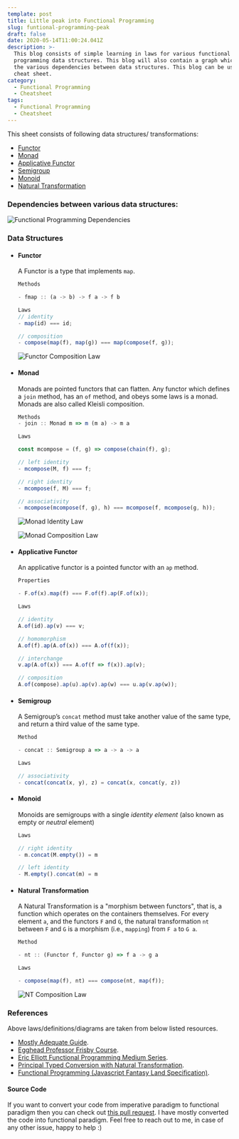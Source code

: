 ```yaml
---
template: post
title: Little peak into Functional Programming
slug: funtional-programming-peak
draft: false
date: 2020-05-14T11:00:24.041Z
description: >-
  This blog consists of simple learning in laws for various functional
  programming data structures. This blog will also contain a graph which shows
  the various dependencies between data structures. This blog can be used as a
  cheat sheet.
category:
  - Functional Programming
  - Cheatsheet
tags:
  - Functional Programming
  - Cheatsheet
---
```

This sheet consists of following data structures/ transformations:

* [Functor](#functor)
* [Monad](#monad)
* [Applicative Functor](#applicative-functor)
* [Semigroup](#sesmigroup)
* [Monoid](#monoid)
* [Natural Transformation](#natural-transformation)

### Dependencies between various data structures:

![Functional Programming Dependencies](/media/fpds.png "Functional Programming Dependencies")

### Data Structures

* #### Functor

  A Functor is a type that implements `map`.

  ```javascript
  Methods

  - fmap :: (a -> b) -> f a -> f b

  Laws
  // identity
  - map(id) === id;

  // composition
  - compose(map(f), map(g)) === map(compose(f, g));
  ```

  ![Functor Composition Law](/media/functor_laws.png "Functor Composition Law")
* #### Monad

  Monads are pointed functors that can flatten. Any functor which defines a `join` method, has an `of` method, and obeys some laws is a monad. Monads are also called Kleisli composition.

  ```javascript
  Methods
  - join :: Monad m => m (m a) -> m a

  Laws

  const mcompose = (f, g) => compose(chain(f), g);

  // left identity
  - mcompose(M, f) === f;

  // right identity
  - mcompose(f, M) === f;

  // associativity
  - mcompose(mcompose(f, g), h) === mcompose(f, mcompose(g, h));
  ```

  ![Monad Identity Law](/media/monad-identity.png "Monad Identity Law")

  ![Monad Composition Law](/media/monad-law.png "Monad Composition Law")
* #### Applicative Functor

  An applicative functor is a pointed functor with an `ap` method.

  ```javascript
  Properties

  - F.of(x).map(f) === F.of(f).ap(F.of(x));

  Laws

  // identity
  A.of(id).ap(v) === v;

  // homomorphism
  A.of(f).ap(A.of(x)) === A.of(f(x));

  // interchange
  v.ap(A.of(x)) === A.of(f => f(x)).ap(v);

  // composition
  A.of(compose).ap(u).ap(v).ap(w) === u.ap(v.ap(w));
  ```
* #### Semigroup

  A Semigroup’s `concat` method must take another value of the same type, and return a third value of the same type.

  ```javascript
  Method

  - concat :: Semigroup a => a -> a -> a

  Laws

  // associativity
  - concat(concat(x, y), z) = concat(x, concat(y, z))
  ```
* #### Monoid

  Monoids are semigroups with a single *identity element* (also known as empty or *neutral* element)

  ```javascript
  Laws

  // right identity
  - m.concat(M.empty()) = m

  // left identity
  - M.empty().concat(m) = m
  ```
* #### Natural Transformation

  A Natural Transformation is a "morphism between functors", that is, a function which operates on the containers themselves. For every element `a`, and the functors `F` and `G`, the natural transformation `nt` between `F` and `G` is a morphism (i.e., `mapping`) from `F a` to `G a`.

  ```javascript
  Method

  - nt :: (Functor f, Functor g) => f a -> g a

  Laws

  - compose(map(f), nt) === compose(nt, map(f));
  ```

  ![NT Composition Law](/media/ntlaws.png "NT Composition Law")

### References

Above laws/definitions/diagrams are taken from below listed resources.

* [Mostly Adequate Guide](https://mostly-adequate.gitbooks.io/mostly-adequate-guide). 
* [Egghead Professor Frisby Course](https://egghead.io/courses/professor-frisby-introduces-composable-functional-javascript).
* [Eric Elliott Functional Programming Medium Series](https://medium.com/javascript-scene/composing-software-an-introduction-27b72500d6ea).
* [Principal Typed Conversion with Natural Transformation](https://medium.com/@kelleyalex/principled-type-conversions-with-natural-transformations-37cdb31d8ede).
* [Functional Programming (Javascript Fantasy Land Specification)](<* https://sanderv1992.github.io/fp/monoid/>).

#### Source Code

If you want to convert your code from imperative paradigm to functional paradigm then you can check out [this pull request](https://github.com/nimish-gupta/get-oss/pull/4). I have mostly converted the code into functional paradigm. Feel free to reach out to me, in case of any other issue, happy to help :)